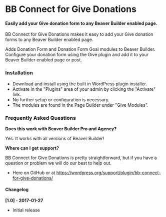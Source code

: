 # BB Connect for Give Donations

#### Easily add your Give donation form to any Beaver Builder enabled page.

BB Connect for Give Donations makes it easy to add your Give donation forms to any Beaver Builder enabled page.

Adds Donation Form and Donation Form Goal modules to Beaver Builder. Configure your donation form using the Give plugin and add it to your Beaver Builder enabled page or post.

### Installation

* Download and install using the built in WordPress plugin installer.
* Activate in the "Plugins" area of your admin by clicking the "Activate" link.
* No further setup or configuration is necessary.
* The modules are found in the Page Builder under "Give Modules".

### Frequently Asked Questions

**Does this work with Beaver Builder Pro and Agency?**

Yes. It works with all versions of Beaver Builder!

**Where can I get support?**

BB Connect for Give Donations is pretty straightforward, but if you have a question or problem we will do our best to help out.

* Here on GitHub or at https://wordpress.org/support/plugin/bb-connect-for-give-donations/

#### Changelog

**[1.0] - 2017-01-27**
* Initial release

